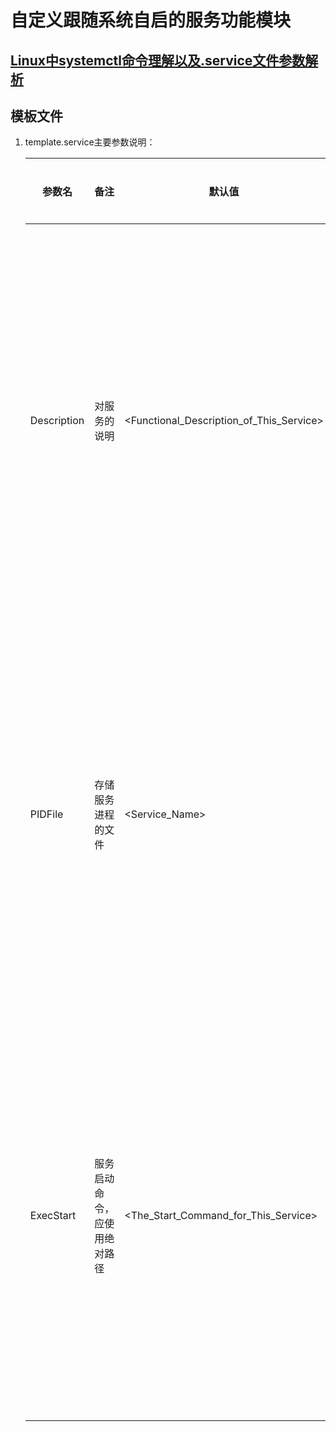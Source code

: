 # 自定义跟随系统自启的服务功能模块

## [Linux中systemctl命令理解以及.service文件参数解析](https://blog.csdn.net/weixin_45606237/article/details/124727920)

## 模板文件

1. template.service主要参数说明：

    | 参数名      | 备注                         | 默认值                                   | 替换输入                                               |
    | ----------- | ---------------------------- | ---------------------------------------- | ------------------------------------------------------ |
    | Description | 对服务的说明                 | <Functional_Description_of_This_Service> | 用自己对该进程的描述替换掉包括尖括号在内的左侧默认值   |
    | PIDFile     | 存储服务进程的文件           | <Service_Name>                           | 用自己对该服务的命名替换掉包括尖括号在内的左侧默认值   |
    | ExecStart   | 服务启动命令，应使用绝对路径 | <The_Start_Command_for_This_Service>     | 用自定义服务的启动命令替换掉包括尖括号在内的左侧默认值 |

    